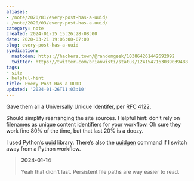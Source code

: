 ```yaml
---
aliases:
- /note/2020/81/every-post-has-a-uuid/
- /note/2020/03/every-post-has-a-uuid/
category: note
created: 2024-01-15 15:26:28-08:00
date: 2020-03-21 19:06:00-07:00
slug: every-post-has-a-uuid
syndication:
  mastodon: https://hackers.town/@randomgeek/103864261442692092
  twitter: https://twitter.com/brianwisti/status/1241547163039039488
tags:
- site
- helpful-hint
title: Every Post Has a UUID
updated: '2024-01-26T11:03:10'
---
```


Gave them all a Universally Unique Identifer, per [RFC 4122](http://www.faqs.org/rfcs/rfc4122.html).

Should simplify rearranging the site sources. Helpful hint: don’t rely on filenames as unique content identifiers for your workflow. Oh sure they work fine 80% of the time, but that last 20% is a doozy.

I used Python’s [uuid](https://docs.python.org/3/library/uuid.html) library. There’s also the [uuidgen](http://bigdatums.net/2016/10/01/generate-uuid-linux/) command if I switch away from a Python workflow.

 > 
 > **2024-01-14**
>
 > Yeah that didn't last. Persistent file paths are way easier to read.